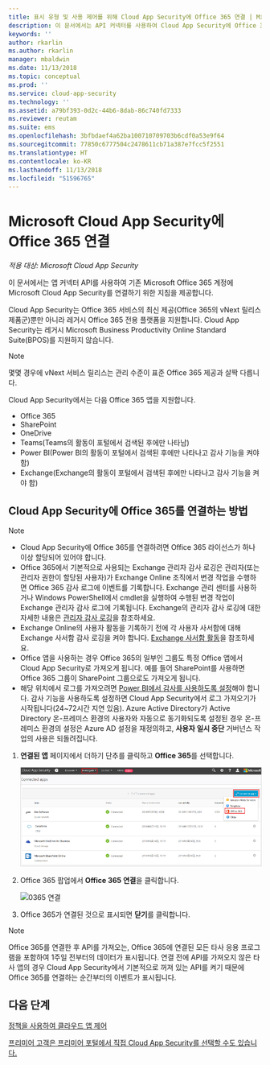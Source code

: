 ```yaml
---
title: 표시 유형 및 사용 제어를 위해 Cloud App Security에 Office 365 연결 | Microsoft 문서
description: 이 문서에서는 API 커넥터를 사용하여 Cloud App Security에 Office 365를 연결하는 방법에 대한 정보를 제공합니다.
keywords: ''
author: rkarlin
ms.author: rkarlin
manager: mbaldwin
ms.date: 11/13/2018
ms.topic: conceptual
ms.prod: ''
ms.service: cloud-app-security
ms.technology: ''
ms.assetid: a79bf393-0d2c-44b6-8dab-86c740fd7333
ms.reviewer: reutam
ms.suite: ems
ms.openlocfilehash: 3bfbdaef4a62ba100710709703b6cdf0a53e9f64
ms.sourcegitcommit: 77850c6777504c2478611cb71a387e7fcc5f2551
ms.translationtype: HT
ms.contentlocale: ko-KR
ms.lasthandoff: 11/13/2018
ms.locfileid: "51596765"
---
```

# <a name="connect-office-365-to-microsoft-cloud-app-security"></a>Microsoft Cloud App Security에 Office 365 연결

*적용 대상: Microsoft Cloud App Security*

이 문서에서는 앱 커넥터 API를 사용하여 기존 Microsoft Office 365 계정에 Microsoft Cloud App Security를 연결하기 위한 지침을 제공합니다.  
  
Cloud App Security는 Office 365 서비스의 최신 제공(Office 365의 vNext 릴리스 제품군)뿐만 아니라 레거시 Office 365 전용 플랫폼을 지원합니다.  Cloud App Security는 레거시 Microsoft Business Productivity Online Standard Suite(BPOS)를 지원하지 않습니다. 

> [!NOTE]
> 몇몇 경우에 vNext 서비스 릴리스는 관리 수준이 표준 Office 365 제공과 살짝 다릅니다.

Cloud App Security에서는 다음 Office 365 앱을 지원합니다.

- Office 365
- SharePoint
- OneDrive
- Teams(Teams의 활동이 포털에서 검색된 후에만 나타남)
- Power BI(Power BI의 활동이 포털에서 검색된 후에만 나타나고 감사 기능을 켜야 함)
- Exchange(Exchange의 활동이 포털에서 검색된 후에만 나타나고 감사 기능을 켜야 함)

 
## <a name="how-to-connect-office-365-to-cloud-app-security"></a>Cloud App Security에 Office 365를 연결하는 방법  
  
> [!NOTE]
>- Cloud App Security에 Office 365를 연결하려면 Office 365 라이선스가 하나 이상 할당되어 있어야 합니다.
>-  Office 365에서 기본적으로 사용되는 Exchange 관리자 감사 로깅은 관리자(또는 관리자 권한이 할당된 사용자)가 Exchange Online 조직에서 변경 작업을 수행하면 Office 365 감사 로그에 이벤트를 기록합니다. Exchange 관리 센터를 사용하거나 Windows PowerShell에서 cmdlet을 실행하여 수행된 변경 작업이 Exchange 관리자 감사 로그에 기록됩니다. Exchange의 관리자 감사 로깅에 대한 자세한 내용은 [관리자 감사 로깅](http://go.microsoft.com/fwlink/p/?LinkID=619225)을 참조하세요.
>- Exchange Online의 사용자 활동을 기록하기 전에 각 사용자 사서함에 대해 Exchange 사서함 감사 로깅을 켜야 합니다. [Exchange 사서함 활동](https://support.office.com/article/Search-the-audit-log-in-the-Office-365-Security-Compliance-Center-0d4d0f35-390b-4518-800e-0c7ec95e946c)을 참조하세요.
>- Office 앱을 사용하는 경우 Office 365의 일부인 그룹도 특정 Office 앱에서 Cloud App Security로 가져오게 됩니다. 예를 들어 SharePoint를 사용하면 Office 365 그룹이 SharePoint 그룹으로도 가져오게 됩니다.
>- 해당 위치에서 로그를 가져오려면 [Power BI에서 감사를 사용하도록 설정](https://powerbi.microsoft.com/documentation/powerbi-admin-auditing/)해야 합니다. 감사 기능을 사용하도록 설정하면 Cloud App Security에서 로그 가져오기가 시작됩니다(24~72시간 지연 있음).
> Azure Active Directory가 Active Directory 온-프레미스 환경의 사용자와 자동으로 동기화되도록 설정된 경우 온-프레미스 환경의 설정은 Azure AD 설정을 재정의하고, **사용자 일시 중단** 거버넌스 작업의 사용은 되돌려집니다. 
 
1.  **연결된 앱** 페이지에서 더하기 단추를 클릭하고 **Office 365**를 선택합니다.  

      ![0365 연결](./media/connect-0365.png) 

2.  Office 365 팝업에서 **Office 365 연결**을 클릭합니다.

      ![0365 연결](./media/office-connect.png) 
 
3.   Office 365가 연결된 것으로 표시되면 **닫기**를 클릭합니다.
  
> [!NOTE] 
> Office 365를 연결한 후 API를 가져오는, Office 365에 연결된 모든 타사 응용 프로그램을 포함하여 1주일 전부터의 데이터가 표시됩니다. 연결 전에 API를 가져오지 않은 타사 앱의 경우 Cloud App Security에서 기본적으로 꺼져 있는 API를 켜기 때문에 Office 365를 연결하는 순간부터의 이벤트가 표시됩니다.

## <a name="next-steps"></a>다음 단계  
[정책을 사용하여 클라우드 앱 제어](control-cloud-apps-with-policies.md)   

[프리미어 고객은 프리미어 포털에서 직접 Cloud App Security를 선택할 수도 있습니다.](https://premier.microsoft.com/)  
  
  